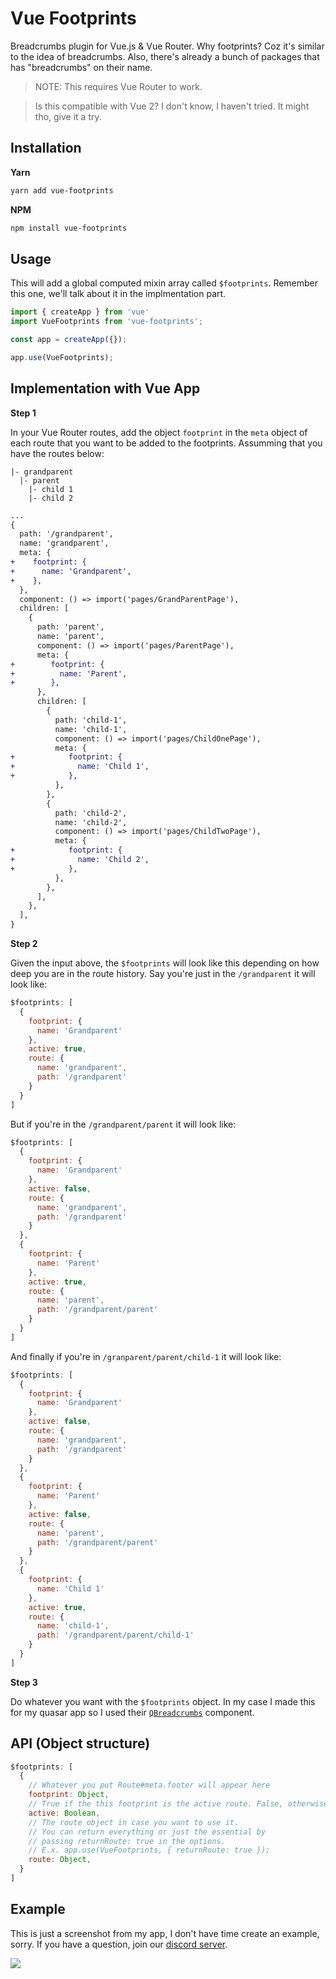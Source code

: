 # Vue Footprints

Breadcrumbs plugin for Vue.js & Vue Router. Why footprints? Coz it's similar to the idea of breadcrumbs. Also, there's already a bunch of packages that has "breadcrumbs" on their name.

> NOTE: This requires Vue Router to work.

> Is this compatible with Vue 2? I don't know, I haven't tried. It might tho, give it a try.

## Installation

**Yarn**

```bash
yarn add vue-footprints
```

**NPM**

```bash
npm install vue-footprints
```

## Usage

This will add a global computed mixin array called `$footprints`. Remember this one, we'll talk about it in the implmentation part.

```js
import { createApp } from 'vue'
import VueFootprints from 'vue-footprints';

const app = createApp({});

app.use(VueFootprints);
```

## Implementation with Vue App

**Step 1**

In your Vue Router routes, add the object `footprint` in the `meta` object of each route that you want to be added to the footprints. Assumming that you have the routes below:

```
|- grandparent
  |- parent
    |- child 1
    |- child 2
```

```diff
...
{
  path: '/grandparent',
  name: 'grandparent',
  meta: {
+    footprint: {
+      name: 'Grandparent',
+    },
  },
  component: () => import('pages/GrandParentPage'),
  children: [
    {
      path: 'parent',
      name: 'parent',
      component: () => import('pages/ParentPage'),
      meta: {
+        footprint: {
+          name: 'Parent',
+        },
      },
      children: [
        {
          path: 'child-1',
          name: 'child-1',
          component: () => import('pages/ChildOnePage'),
          meta: {
+            footprint: {
+              name: 'Child 1',
+            },
          },
        },
        {
          path: 'child-2',
          name: 'child-2',
          component: () => import('pages/ChildTwoPage'),
          meta: {
+            footprint: {
+              name: 'Child 2',
+            },
          },
        },
      ],
    },
  ],
}
```

**Step 2**

Given the input above, the `$footprints` will look like this depending on how deep you are in the route history. Say you're just in the `/grandparent` it will look like:

```js
$footprints: [
  {
    footprint: {
      name: 'Grandparent'
    },
    active: true,
    route: {
      name: 'grandparent',
      path: '/grandparent'
    }
  }
]
```

But if you're in the `/grandparent/parent` it will look like:

```js
$footprints: [
  {
    footprint: {
      name: 'Grandparent'
    },
    active: false,
    route: {
      name: 'grandparent',
      path: '/grandparent'
    }
  },
  {
    footprint: {
      name: 'Parent'
    },
    active: true,
    route: {
      name: 'parent',
      path: '/grandparent/parent'
    }
  }
]
```

And finally if you're in `/granparent/parent/child-1` it will look like:

```js
$footprints: [
  {
    footprint: {
      name: 'Grandparent'
    },
    active: false,
    route: {
      name: 'grandparent',
      path: '/grandparent'
    }
  },
  {
    footprint: {
      name: 'Parent'
    },
    active: false,
    route: {
      name: 'parent',
      path: '/grandparent/parent'
    }
  },
  {
    footprint: {
      name: 'Child 1'
    },
    active: true,
    route: {
      name: 'child-1',
      path: '/grandparent/parent/child-1'
    }
  }
]
```

**Step 3**

Do whatever you want with the `$footprints` object. In my case I made this for my quasar app so I used their [`QBreadcrumbs`](https://quasar.dev/vue-components/breadcrumbs) component.

## API (Object structure)

```js
$footprints: [
  {
    // Whatever you put Route#meta.footer will appear here
    footprint: Object,
    // True if the this footprint is the active route. False, otherwise.
    active: Boolean,
    // The route object in case you want to use it.
    // You can return everything or just the essential by
    // passing returnRoute: true in the options. 
    // E.x. app.use(VueFootprints, { returnRoute: true });
    route: Object,
  }
]
```

## Example

This is just a screenshot from my app, I don't have time create an example, sorry. If you have a question, join our [discord server](https://discord.com/invite/4ujGbRJyDN).

<img src="./example.png">
